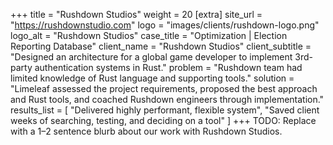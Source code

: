 +++
title = "Rushdown Studios"
weight = 20
[extra]
site_url = "https://rushdownstudio.com"
logo = "images/clients/rushdown-logo.png"
logo_alt = "Rushdown Studios"
case_title = "Optimization | Election Reporting Database"
client_name = "Rushdown Studios"
client_subtitle = "Designed an architecture for a global game developer to implement 3rd-party authentication systems in Rust."
problem = "Rushdown team had limited knowledge of Rust language and supporting tools."
solution = "Limeleaf assessed the project requirements, proposed the best approach and Rust tools, and coached Rushdown engineers through implementation."
results_list = [
  "Delivered highly performant, flexible system",
  "Saved client weeks of searching, testing, and deciding on a tool"
]
+++
TODO: Replace with a 1–2 sentence blurb about our work with Rushdown Studios.

<!-- more -->
